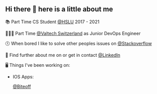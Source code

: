 ## Hi there 👋 here is a little about me

<!--
**simonloewe/simonloewe** is a ✨ _special_ ✨ repository because its `README.md` (this file) appears on your GitHub profile.

Here are some ideas to get you started:

- 🔭 I’m currently working on ...
- 🌱 I’m currently learning ...
- 👯 I’m looking to collaborate on ...
- 🤔 I’m looking for help with ...
- 💬 Ask me about ...
- 📫 How to reach me: ...
- 😄 Pronouns: ...
- ⚡ Fun fact: ...
-->

📚 Part Time CS Student [@HSLU](https://www.hslu.ch) 2017 - 2021 

👨🏼‍💻 Part Time [@Valtech Switzerland](https://www.valtech.com) as Junior DevOps Engineer

🕔 When bored I like to solve other peoples issues on [@Stackoverflow](https://www.stackoverflow.com/users/9682760/simon?tab=profile)

🧐 Find further about me on or get in contact [@LinkedIn](https://www.linkedin.com/in/simon-loewe)

🖥 Things I've been working on:

- IOS Apps: 

    [@Biteoff](.MyProjects/BiteOffREADME.md)